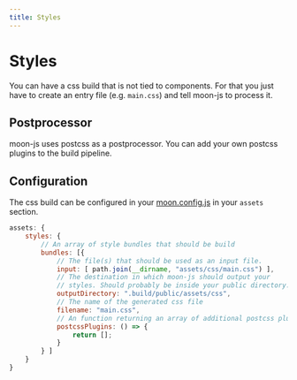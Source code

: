 ```yaml
---
title: Styles
---
```


# Styles

You can have a css build that is not tied to components. For that you just have to
create an entry file (e.g. `main.css`) and tell moon-js to process it.

## Postprocessor

moon-js uses postcss as a postprocessor. You can add your own postcss plugins to
the build pipeline.

## Configuration

The css build can be configured in your [moon.config.js](/configuration#assets) in your
`assets` section.

```js
assets: {
    styles: {
        // An array of style bundles that should be build
        bundles: [{
            // The file(s) that should be used as an input file.
            input: [ path.join(__dirname, "assets/css/main.css") ],
            // The destination in which moon-js should output your
            // styles. Should probably be inside your public directory.
            outputDirectory: ".build/public/assets/css",
            // The name of the generated css file
            filename: "main.css",
            // An function returning an array of additional postcss plugins
            postcssPlugins: () => {
                return [];
            }
        } ]
    }
}
```
